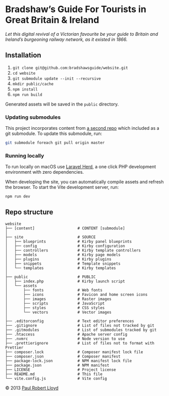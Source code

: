 # Bradshaw’s Guide For Tourists in Great Britain & Ireland

_Let this digital revival of a Victorian favourite be your guide to Britain and Ireland’s burgeoning railway network, as it existed in 1866._

## Installation

1. `git clone git@github.com:bradshawsguide/website.git`
2. `cd website`
3. `git submodule update --init --recursive`
4. `mkdir public/cache`
5. `npm install`
6. `npm run build`

Generated assets will be saved in the `public` directory.

### Updating submodules

This project incorporates content from [a second repo](https://github.com/bradshawsguide/content) which included as a git submodule. To update this submodule, run:

```bash
git submodule foreach git pull origin master
```

### Running locally

To run locally on macOS use [Laravel Herd](https://herd.laravel.com/), a one click PHP development environment with zero dependencies.

When developing the site, you can automatically compile assets and refresh the browser. To start the Vite development server, run:

```bash
npm run dev
```

## Repo structure

```text
website
├── [content]                   # CONTENT [submodule]
│
├── site                        # SOURCE
│   ├── blueprints              # Kirby panel blueprints
│   ├── config                  # Kirby configuration
│   ├── controllers             # Kirby template controllers
│   ├── models                  # Kirby page models
│   ├── plugins                 # Kirby plugins
│   ├── snippets                # Template snippets
│   └── templates               # Kirby templates
│
├── public                      # PUBLIC
│   ├── index.php               # Kirby launch script
│   └── assets
│       ├── fonts               # Web fonts
│       ├── icons               # Favicon and home screen icons
│       ├── images              # Raster images
│       ├── scripts             # JavaScript
│       ├── styles              # CSS styles
│       └── vectors             # Vector images
│
├── .editorconfig               # Text editor preferences
├── .gitignore                  # List of files not tracked by git
├── .gitmodules                 # List of submodules tracked by git
├── .htaccess                   # Apache server config
├── .nvmrc                      # Node version to use
├── .prettierignore             # List of files not to format with Prettier
├── composer.lock               # Composer manifest lock file
├── composer.json               # Composer manifest
├── package-lock.json           # NPM manifest lock file
├── package.json                # NPM manifest
├── LICENSE                     # Project license
├── README.md                   # This file
└── vite.config.js              # Vite config
```

© 2013 [Paul Robert Lloyd](https://paulrobertlloyd.com)
